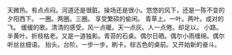 天微热。有点点闷。河道还是很脏。操场还是很小。悠悠的风下，还是一陈不变的夕阳西下。
一圈。两圈。三圈。
享受繁硕的偷闲。
青草上。一叶。两叶。成对的飞。
缓缓的歌。清清的感受。风一点暖。天一点灰。人一点倦。却足以。
小路。半黄叶。折枝枯老。又是一道独影。青苔的石桌。偶尔日晒。偶尔小雨缠绵。偶尔听丝丝细语。
抬头。台阶。一步一步。刷卡。棕古色的桌前。又开始新的奋斗。